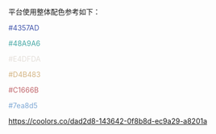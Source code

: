 

平台使用整体配色参考如下：

<font color=#4357AD>#4357AD</font>

<font color=#48A9A6>#48A9A6</font>

<font color=#E4DFDA>#E4DFDA</font>

<font color=#D4B483>#D4B483</font>

<font color=#C1666B>#C1666B</font>

<font color=#7ea8d5>#7ea8d5</font>



https://coolors.co/dad2d8-143642-0f8b8d-ec9a29-a8201a


